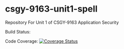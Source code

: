 # csgy-9163-unit1-spell
Repository For Unit 1 of CSGY-9163 Application Security

Build Status:

Code Coverage: [![Coverage Status](https://coveralls.io/repos/github/ab7289-tandon-nyu/csgy-9163-unit1-spell/badge.svg)](https://coveralls.io/github/ab7289-tandon-nyu/csgy-9163-unit1-spell)
